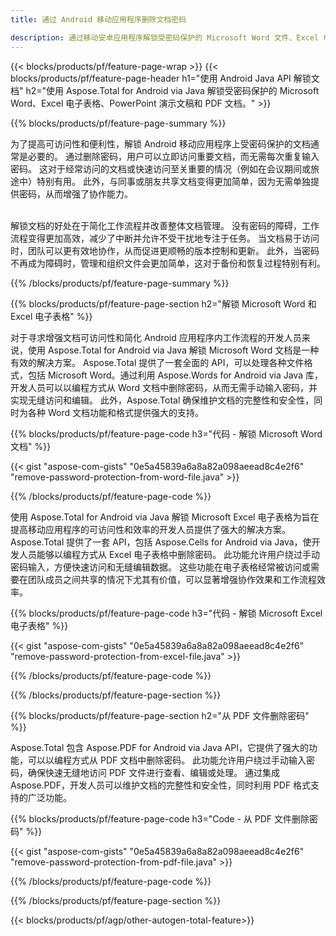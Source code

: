 ```yaml
---
title: 通过 Android 移动应用程序删除文档密码

description: 通过移动安卓应用程序解锁受密码保护的 Microsoft Word 文件、Excel 电子表格、PowerPoint 演示文稿和 PDF 文件。
---
```


{{< blocks/products/pf/feature-page-wrap >}}
{{< blocks/products/pf/feature-page-header h1="使用 Android Java API 解锁文档" h2="使用 Aspose.Total for Android via Java 解锁受密码保护的 Microsoft Word、Excel 电子表格、PowerPoint 演示文稿和 PDF 文档。" >}}

{{% blocks/products/pf/feature-page-summary %}}

为了提高可访问性和便利性，解锁 Android 移动应用程序上受密码保护的文档通常是必要的。 通过删除密码，用户可以立即访问重要文档，而无需每次重复输入密码。 这对于经常访问的文档或快速访问至关重要的情况（例如在会议期间或旅途中）特别有用。 此外，与同事或朋友共享文档变得更加简单，因为无需单独提供密码，从而增强了协作能力。 <br /><br />

解锁文档的好处在于简化工作流程并改善整体文档管理。 没有密码的障碍，工作流程变得更加高效，减少了中断并允许不受干扰地专注于任务。 当文档易于访问时，团队可以更有效地协作，从而促进更顺畅的版本控制和更新。 此外，当密码不再成为障碍时，管理和组织文件会更加简单，这对于备份和恢复过程特别有利。 

{{% /blocks/products/pf/feature-page-summary  %}}

{{% blocks/products/pf/feature-page-section  h2="解锁 Microsoft Word 和 Excel 电子表格" %}}

对于寻求增强文档可访问性和简化 Android 应用程序内工作流程的开发人员来说，使用 Aspose.Total for Android via Java 解锁 Microsoft Word 文档是一种有效的解决方案。 Aspose.Total 提供了一套全面的 API，可以处理各种文件格式，包括 Microsoft Word。通过利用 Aspose.Words for Android via Java 库，开发人员可以以编程方式从 Word 文档中删除密码，从而无需手动输入密码，并实现无缝访问和编辑。 此外，Aspose.Total 确保维护文档的完整性和安全性，同时为各种 Word 文档功能和格式提供强大的支持。

{{% blocks/products/pf/feature-page-code h3="代码 - 解锁 Microsoft Word 文档" %}}

{{< gist "aspose-com-gists" "0e5a45839a6a8a82a098aeead8c4e2f6" "remove-password-protection-from-word-file.java" >}}

{{% /blocks/products/pf/feature-page-code  %}}

使用 Aspose.Total for Android via Java 解锁 Microsoft Excel 电子表格为旨在提高移动应用程序的可访问性和效率的开发人员提供了强大的解决方案。 Aspose.Total 提供了一套 API，包括 Aspose.Cells for Android via Java，使开发人员能够以编程方式从 Excel 电子表格中删除密码。 此功能允许用户绕过手动密码输入，方便快速访问和无缝编辑数据。 这些功能在电子表格经常被访问或需要在团队成员之间共享的情况下尤其有价值，可以显著增强协作效果和工作流程效率。 

{{% blocks/products/pf/feature-page-code h3="代码 - 解锁 Microsoft Excel 电子表格" %}}

{{< gist "aspose-com-gists" "0e5a45839a6a8a82a098aeead8c4e2f6" "remove-password-protection-from-excel-file.java" >}}

{{% /blocks/products/pf/feature-page-code  %}}

{{% /blocks/products/pf/feature-page-section %}}

{{% blocks/products/pf/feature-page-section  h2="从 PDF 文件删除密码" %}}

Aspose.Total 包含 Aspose.PDF for Android via Java API，它提供了强大的功能，可以以编程方式从 PDF 文档中删除密码。 此功能允许用户绕过手动输入密码，确保快速无缝地访问 PDF 文件进行查看、编辑或处理。 通过集成 Aspose.PDF，开发人员可以维护文档的完整性和安全性，同时利用 PDF 格式支持的广泛功能。 

{{% blocks/products/pf/feature-page-code h3="Code - 从 PDF 文件删除密码" %}}

{{< gist "aspose-com-gists" "0e5a45839a6a8a82a098aeead8c4e2f6" "remove-password-protection-from-pdf-file.java" >}}

{{% /blocks/products/pf/feature-page-code  %}}

{{% /blocks/products/pf/feature-page-section %}}

{{< blocks/products/pf/agp/other-autogen-total-feature>}}